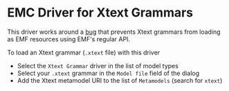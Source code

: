 # EMC Driver for Xtext Grammars

This driver works around a [bug](https://bugs.eclipse.org/bugs/show_bug.cgi?id=446073) that prevents Xtext grammars from loading as EMF resources using EMF's regular API.

To load an Xtext grammar (`.xtext` file) with this driver
- Select the `Xtext Grammar` driver in the list of model types
- Select your `.xtext` grammar in the `Model file` field of the dialog
- Add the Xtext metamodel URI to the list of `Metamodels` (search for `xtext`)
